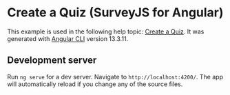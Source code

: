 # Create a Quiz (SurveyJS for Angular)

This example is used in the following help topic: [Create a Quiz](https://surveyjs.io/Documentation/Library?id=design-survey-create-a-quiz). It was generated with [Angular CLI](https://github.com/angular/angular-cli) version 13.3.11.

## Development server

Run `ng serve` for a dev server. Navigate to `http://localhost:4200/`. The app will automatically reload if you change any of the source files.